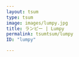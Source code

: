 ```yaml
---
layout: tsum
type: tsum
image: images/lumpy.jpg
title: ランピー | Lumpy
permalink: tsumtsum/lumpy
ID: "lumpy"

---
```



